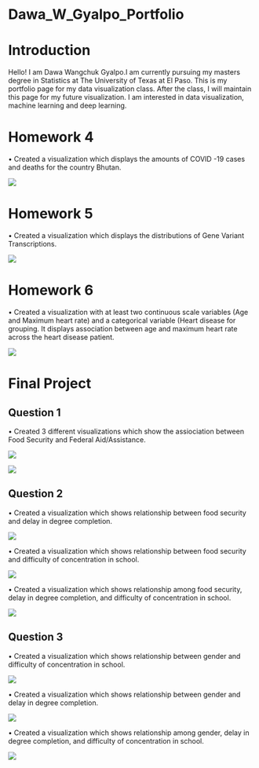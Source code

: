 # Dawa_W_Gyalpo_Portfolio

# Introduction
Hello! I am Dawa Wangchuk Gyalpo.I am currently pursuing my masters degree in Statistics at The University of Texas at El Paso. This is my portfolio page for my data visualization class. After the class, I will maintain this page for my future visualization. I am interested in data visualization, machine learning and deep learning. 

# Homework 4 
•	Created a visualization which displays the amounts of COVID -19 cases and deaths for the country Bhutan.

![](Images/Homework%204.png)

# Homework 5
•	Created a visualization which displays the distributions of Gene Variant Transcriptions.

![](Images/Homework%205.png)

# Homework 6
•	Created a visualization with at least two continuous scale variables (Age and Maximum heart rate) and a categorical variable (Heart disease for grouping. It displays association between age and maximum heart rate across the heart disease patient.

![](Images/Homework%206.png)

# Final Project

## Question 1
•	Created 3 different visualizations which show the assiociation between Food Security and Federal Aid/Assistance. 

![](Images/Question%201%20plot%201.png)

![](Images/Question%201%20plot%202.png)

## Question 2 
•	Created a visualization which shows relationship between food security and delay in degree completion.

![](Images/Question%202%20plot%201.png)

•	Created a visualization which shows relationship between food security and difficulty of concentration in school.

![](Images/Question%202%20plot%202*.png)

•	Created a visualization which shows relationship among food security, delay in degree completion, and difficulty of concentration in school.

![](Images/Question%202%20plot%203.png)

## Question 3 
•	Created a visualization which shows relationship between gender and difficulty of concentration in school.

![](Images/Qestion%203%20plot%201.png)


•	Created a visualization which shows relationship between gender and delay in degree completion.

![](Images/Question%203%20plot%202.png)

•	Created a visualization which shows relationship among gender, delay in degree completion, and difficulty of concentration in school.

![](Images/Question%203%20plot%203.png)

